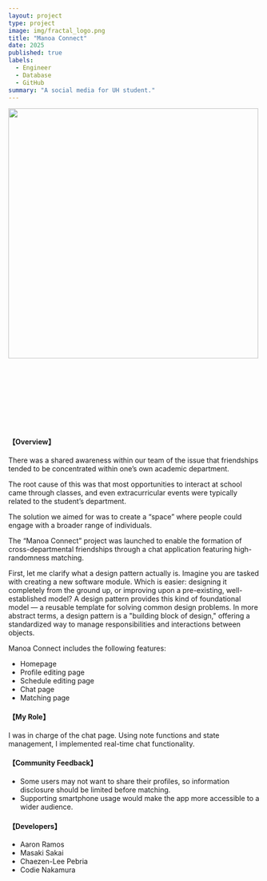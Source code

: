 ```yaml
---
layout: project
type: project
image: img/fractal_logo.png
title: "Manoa Connect"
date: 2025
published: true
labels:
  - Engineer
  - Database
  - GitHub
summary: "A social media for UH student."
---
```


<img width="500px" class="rounded float-start pe-4" src="../img/manoa-connect.jpg"><br><br><br><br><br><br><br><br><br>
<h4>【Overview】</h4>
<p>
There was a shared awareness within our team of the issue that friendships tended to be concentrated within one’s own academic department.
</p>
<p>
The root cause of this was that most opportunities to interact at school came through classes, and even extracurricular events were typically related to the student’s department.
</p>
<p>
The solution we aimed for was to create a “space” where people could engage with a broader range of individuals.
</p>
<p>
The “Manoa Connect” project was launched to enable the formation of cross-departmental friendships through a chat application featuring high-randomness matching.
</p>
<p>
First, let me clarify what a design pattern actually is. Imagine you are tasked with creating a new software module. Which is easier: designing it completely from the ground up, or improving upon a pre-existing, well-established model? A design pattern provides this kind of foundational model — a reusable template for solving common design problems. In more abstract terms, a design pattern is a "building block of design," offering a standardized way to manage responsibilities and interactions between objects.
</p>
<p>
  Manoa Connect includes the following features:
  <ul>
    <li>Homepage</li>
    <li>Profile editing page</li>
    <li>Schedule editing page</li>
    <li>Chat page</li>
    <li>Matching page</li>
  </ul>
</p>

<h4>【My Role】</h4>
<p>
I was in charge of the chat page. Using note functions and state management, I implemented real-time chat functionality.
</p>

<h4>【Community Feedback】</h4>
<p>
  <ul>
    <li>Some users may not want to share their profiles, so information disclosure should be limited before matching.</li>
    <li>Supporting smartphone usage would make the app more accessible to a wider audience.</li>
  </ul>
</p>

<h4>【Developers】</h4>
<p>
  <ul>
    <li>Aaron Ramos</li>
    <li>Masaki Sakai</li>
    <li>Chaezen-Lee Pebria</li>
    <li>Codie Nakamura</li>
  </ul>
</p>
